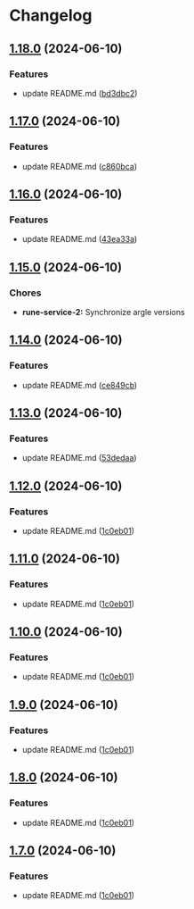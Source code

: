 # Changelog

## [1.18.0](https://github.com/runenielsen/release-please-test/compare/rune-service-2-v1.17.0...rune-service-2-v1.18.0) (2024-06-10)


### Features

* update README.md ([bd3dbc2](https://github.com/runenielsen/release-please-test/commit/bd3dbc26b2ed372154504881c076ad7693148cf9))

## [1.17.0](https://github.com/runenielsen/release-please-test/compare/rune-service-2-v1.16.0...rune-service-2-v1.17.0) (2024-06-10)


### Features

* update README.md ([c860bca](https://github.com/runenielsen/release-please-test/commit/c860bca59b18fb7e733507af0eae52f12e33f8b7))

## [1.16.0](https://github.com/runenielsen/release-please-test/compare/rune-service-2-v1.15.0...rune-service-2-v1.16.0) (2024-06-10)


### Features

* update README.md ([43ea33a](https://github.com/runenielsen/release-please-test/commit/43ea33a0d88d2919ee15034654101fae377642dc))

## [1.15.0](https://github.com/runenielsen/release-please-test/compare/rune-service-2-v1.14.0...rune-service-2-v1.15.0) (2024-06-10)


### Chores

* **rune-service-2:** Synchronize argle versions

## [1.14.0](https://github.com/runenielsen/release-please-test/compare/rune-service-2-v1.13.0...rune-service-2-v1.14.0) (2024-06-10)


### Features

* update README.md ([ce849cb](https://github.com/runenielsen/release-please-test/commit/ce849cb006b308bc862711d5657e1556e8d0d413))

## [1.13.0](https://github.com/runenielsen/release-please-test/compare/rune-service-2-v1.12.0...rune-service-2-v1.13.0) (2024-06-10)


### Features

* update README.md ([53dedaa](https://github.com/runenielsen/release-please-test/commit/53dedaa324174a452f5c7c227320ed21edeb4db5))

## [1.12.0](https://github.com/runenielsen/release-please-test/compare/rune-service-2-v1.11.0...rune-service-2-v1.12.0) (2024-06-10)


### Features

* update README.md ([1c0eb01](https://github.com/runenielsen/release-please-test/commit/1c0eb0101b85f736516458ae863b3c5c57297ffc))

## [1.11.0](https://github.com/runenielsen/release-please-test/compare/rune-service-2-v1.10.0...rune-service-2-v1.11.0) (2024-06-10)


### Features

* update README.md ([1c0eb01](https://github.com/runenielsen/release-please-test/commit/1c0eb0101b85f736516458ae863b3c5c57297ffc))

## [1.10.0](https://github.com/runenielsen/release-please-test/compare/rune-service-2-v1.9.0...rune-service-2-v1.10.0) (2024-06-10)


### Features

* update README.md ([1c0eb01](https://github.com/runenielsen/release-please-test/commit/1c0eb0101b85f736516458ae863b3c5c57297ffc))

## [1.9.0](https://github.com/runenielsen/release-please-test/compare/rune-service-2-v1.8.0...rune-service-2-v1.9.0) (2024-06-10)


### Features

* update README.md ([1c0eb01](https://github.com/runenielsen/release-please-test/commit/1c0eb0101b85f736516458ae863b3c5c57297ffc))

## [1.8.0](https://github.com/runenielsen/release-please-test/compare/rune-service-2-v1.7.0...rune-service-2-v1.8.0) (2024-06-10)


### Features

* update README.md ([1c0eb01](https://github.com/runenielsen/release-please-test/commit/1c0eb0101b85f736516458ae863b3c5c57297ffc))

## [1.7.0](https://github.com/runenielsen/release-please-test/compare/rune-service-2-v1.0.0...rune-service-2-v1.7.0) (2024-06-10)


### Features

* update README.md ([1c0eb01](https://github.com/runenielsen/release-please-test/commit/1c0eb0101b85f736516458ae863b3c5c57297ffc))
